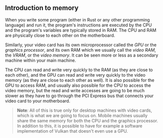## Introduction to memory

When you write some program (either in Rust or any other programming language) and run it, the
program's instructions are executed by the CPU and the program's variables are typically stored in
RAM. The CPU and RAM are physically close to each other on the motherboard.

Similarly, your video card has its own microprocessor called the *GPU* or the *graphics processor*,
and its own RAM which we usually call the *video RAM*, the *VRAM*, or the *video memory*. It can
be seen more or less as a secondary machine within your main machine.

The CPU can read and write very quickly to the RAM (as they are close to each other), and the GPU
can read and write very quickly to the video memory (as they are close to each other as well). It
is also possible for the GPU to access RAM, and usually also possible for the CPU to access the
video memory, but the read and write accesses are going to be much slower as they have to go
through the PCI Express bus that connects your video card to your motherboard.

<center>
<object data="guide-buffer-creation-1.svg"></object>
</center>

> **Note**: All of this is true only for desktop machines with video cards, which is what we
> are going to focus on. Mobile machines usually share the same memory for both the CPU and the
> graphics processor. In addition to this, it is possible to have for example a software
> implementation of Vulkan that doesn't even use a GPU.
